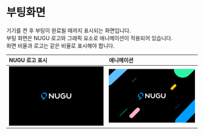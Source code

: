 # 부팅화면

기기를 켠 후 부팅이 완료될 때까지 표시되는 화면입니다.  
부팅 화면은 NUGU 로고와 그래픽 요소로 애니메이션이 적용되어 있습니다.  
화면 비율과 로고는 같은 비율로 표시해야 합니다.

| NUGU 로고 표시 | 애니메이션 |
| :--- | :--- |
| ![](../../.gitbook/assets/assets_nugu_booting.png) | ![](../../.gitbook/assets/assets_nugu_booting_ani.png) |


